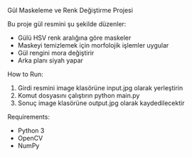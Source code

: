 Gül Maskeleme ve Renk Değiştirme Projesi

Bu proje gül resmini şu şekilde düzenler:
- Gülü HSV renk aralığına göre maskeler
- Maskeyi temizlemek için morfolojik işlemler uygular
- Gül rengini mora değiştirir
- Arka planı siyah yapar

How to Run:
1. Girdi resmini image klasörüne input.jpg olarak yerleştirin
2. Komut dosyasını çalıştırın
   python main.py
3. Sonuç image klasörüne output.jpg olarak kaydedilecektir

Requirements:
- Python 3
- OpenCV
- NumPy
